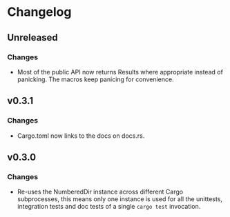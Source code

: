 # Changelog

## Unreleased

### Changes

- Most of the public API now returns Results where appropriate instead
  of panicking.  The macros keep panicing for convenience.

## v0.3.1

### Changes

- Cargo.toml now links to the docs on docs.rs.

## v0.3.0

### Changes

- Re-uses the NumberedDir instance across different Cargo
  subprocesses, this means only one instance is used for all the
  unittests, integration tests and doc tests of a single `cargo test`
  invocation.
